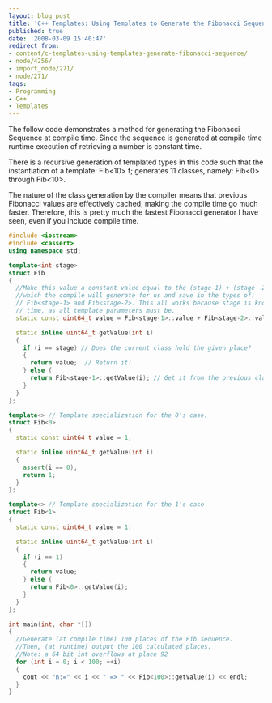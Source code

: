 ```yaml
---
layout: blog_post
title: 'C++ Templates: Using Templates to Generate the Fibonacci Sequence'
published: true
date: '2008-03-09 15:40:47'
redirect_from:
- content/c-templates-using-templates-generate-fibonacci-sequence/
- node/4256/
- import_node/271/
- node/271/
tags:
- Programming
- C++
- Templates
---
```


The follow code demonstrates a method for generating the Fibonacci Sequence at compile time. Since the sequence is generated at compile time runtime execution of retrieving a number is constant time.

There is a recursive generation of templated types in this code such that the instantiation of a template: Fib<10> f; generates 11 classes, namely: Fib<0> through Fib<10>.

The nature of the class generation by the compiler means that previous Fibonacci values are effectively cached, making the compile time go much faster. Therefore, this is pretty much the fastest Fibonacci generator I have seen, even if you include compile time.

```cpp
#include <iostream>
#include <cassert>
using namespace std;

template<int stage>
struct Fib
{
  //Make this value a constant value equal to the (stage-1) + (stage -2)
  //which the compile will generate for us and save in the types of:
  // Fib<stage-1> and Fib<stage-2>. This all works because stage is known at compile 
  // time, as all template parameters must be.
  static const uint64_t value = Fib<stage-1>::value + Fib<stage-2>::value;

  static inline uint64_t getValue(int i)
  {
    if (i == stage) // Does the current class hold the given place?
    {
      return value;  // Return it!
    } else {
      return Fib<stage-1>::getValue(i); // Get it from the previous class!
    }
  }
};

template<> // Template specialization for the 0's case.
struct Fib<0>
{
  static const uint64_t value = 1;

  static inline uint64_t getValue(int i)
  {
    assert(i == 0);
    return 1;
  }
};

template<> // Template specialization for the 1's case
struct Fib<1>
{
  static const uint64_t value = 1;

  static inline uint64_t getValue(int i)
  {
    if (i == 1)
    {
      return value;
    } else {
      return Fib<0>::getValue(i);
    }
  }
};

int main(int, char *[])
{
  //Generate (at compile time) 100 places of the Fib sequence.
  //Then, (at runtime) output the 100 calculated places.
  //Note: a 64 bit int overflows at place 92
  for (int i = 0; i < 100; ++i)
  {
    cout << "n:=" << i << " => " << Fib<100>::getValue(i) << endl;
  }
}
```
